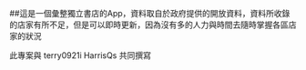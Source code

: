 ##這是一個彙整獨立書店的App，資料取自於政府提供的開放資料，資料所收錄的店家有所不足，但是可以即時更新，因為沒有多的人力與時間去隨時掌握各區店家的狀況

此專案與 terry0921i HarrisQs 共同撰寫
